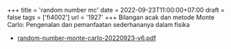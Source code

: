 +++
title = 'random number mc'
date = 2022-09-23T11:00:00+07:00
draft = false
tags = ['fi4002']
url = '1927'
+++
Bilangan acak dan metode Monte Carlo: Pengenalan dan pemanfaatan sederhananya dalam fisika
<!--more-->

+ [random-number-monte-carlo-20220923-v6.pdf](https://zenodo.org/doi/10.5281/zenodo.7106167)

